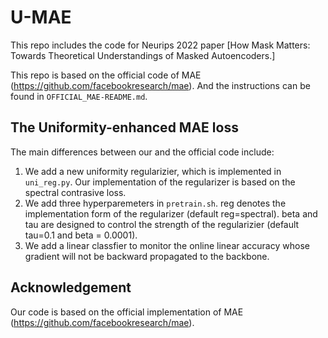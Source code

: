 # U-MAE

This repo includes the code for Neurips 2022 paper [How Mask Matters: Towards Theoretical Understandings of Masked Autoencoders.]

This repo is based on the official code of MAE (https://github.com/facebookresearch/mae).  And the instructions can be found in ``OFFICIAL_MAE-README.md``.

## The Uniformity-enhanced MAE loss

The main differences between our and the official code include:

1. We add a new uniformity regularizier, which is implemented in ``uni_reg.py``. Our implementation of the regularizer is based on the spectral contrasive loss.
2. We add three hyperparemeters in ``pretrain.sh``. reg denotes the implementation form of the regularizer (default reg=spectral). beta and tau are designed to control the strength of the regularizier (default tau=0.1 and beta = 0.0001). 
3. We add a linear classfier to monitor the online linear accuracy whose gradient will not be backward propagated to the backbone.


## Acknowledgement
Our code is based on the official implementation of MAE (https://github.com/facebookresearch/mae).
